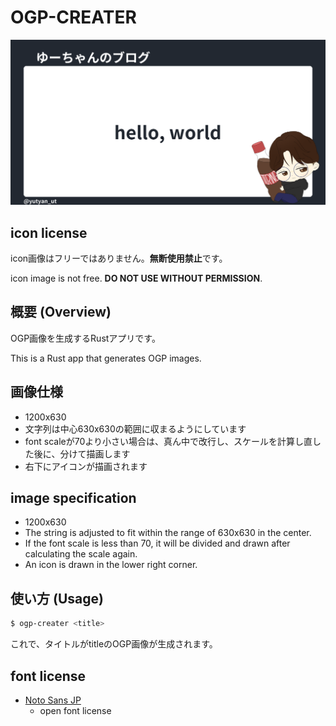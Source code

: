 # OGP-CREATER
![](hello,%20world.png)
## icon license
icon画像はフリーではありません。**無断使用禁止**です。

icon image is not free. **DO NOT USE WITHOUT PERMISSION**.

## 概要 (Overview)
OGP画像を生成するRustアプリです。

This is a Rust app that generates OGP images.

## 画像仕様
- 1200x630
- 文字列は中心630x630の範囲に収まるようにしています
- font scaleが70より小さい場合は、真ん中で改行し、スケールを計算し直した後に、分けて描画します
- 右下にアイコンが描画されます

## image specification
- 1200x630
- The string is adjusted to fit within the range of 630x630 in the center.
- If the font scale is less than 70, it will be divided and drawn after calculating the scale again.
- An icon is drawn in the lower right corner.

## 使い方 (Usage)
```sh
$ ogp-creater <title>
```
これで、タイトルがtitleのOGP画像が生成されます。

## font license
- [Noto Sans JP](https://fonts.google.com/specimen/Noto+Sans+JP)
  - open font license
